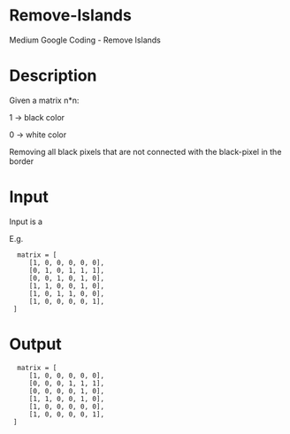 # Remove-Islands
Medium Google Coding - Remove Islands

# Description

Given a matrix n*n:

1 -> black color

0 -> white color

Removing all black pixels that are not connected with the black-pixel in the border

# Input
Input is a 

E.g.
```
  matrix = [
     [1, 0, 0, 0, 0, 0],
     [0, 1, 0, 1, 1, 1],
     [0, 0, 1, 0, 1, 0],
     [1, 1, 0, 0, 1, 0],
     [1, 0, 1, 1, 0, 0],
     [1, 0, 0, 0, 0, 1],
 ]
```

# Output

```
  matrix = [
     [1, 0, 0, 0, 0, 0],
     [0, 0, 0, 1, 1, 1],
     [0, 0, 0, 0, 1, 0],
     [1, 1, 0, 0, 1, 0],
     [1, 0, 0, 0, 0, 0],
     [1, 0, 0, 0, 0, 1],
 ]
```

